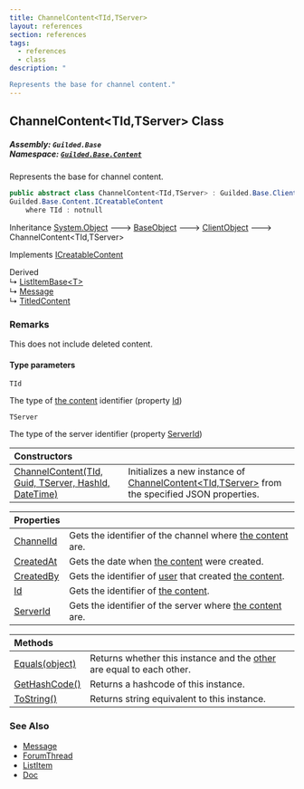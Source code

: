 ```yaml
---
title: ChannelContent<TId,TServer>
layout: references
section: references
tags:
  - references
  - class
description: "

Represents the base for channel content."
---
```


## ChannelContent<TId,TServer> Class
##### **Assembly:** `Guilded.Base`<br/>**Namespace:** [`Guilded.Base.Content`](Guilded.Base.Content 'Guilded.Base.Content')

Represents the base for channel content.

```csharp
public abstract class ChannelContent<TId,TServer> : Guilded.Base.ClientObject,
Guilded.Base.Content.ICreatableContent
    where TId : notnull
```

Inheritance [System.Object](https://docs.microsoft.com/en-us/dotnet/api/System.Object 'System.Object') &#129106; [BaseObject](BaseObject 'Guilded.Base.BaseObject') &#129106; [ClientObject](ClientObject 'Guilded.Base.ClientObject') &#129106; ChannelContent<TId,TServer>

Implements [ICreatableContent](ICreatableContent 'Guilded.Base.Content.ICreatableContent')

Derived  
&#8627; [ListItemBase&lt;T&gt;](ListItemBase_T_ 'Guilded.Base.Content.ListItemBase<T>')  
&#8627; [Message](Message 'Guilded.Base.Content.Message')  
&#8627; [TitledContent](TitledContent 'Guilded.Base.Content.TitledContent')

### Remarks
  
This does not include deleted content.
#### Type parameters

<a name='Guilded.Base.Content.ChannelContent_TId,TServer_.TId'></a>

`TId`

The type of [the content](ChannelContent_TId,TServer_ 'Guilded.Base.Content.ChannelContent<TId,TServer>') identifier (property [Id](ChannelContent_TId,TServer_.Id 'Guilded.Base.Content.ChannelContent<TId,TServer>.Id'))

<a name='Guilded.Base.Content.ChannelContent_TId,TServer_.TServer'></a>

`TServer`

The type of the server identifier (property [ServerId](ChannelContent_TId,TServer_.ServerId 'Guilded.Base.Content.ChannelContent<TId,TServer>.ServerId'))

| Constructors | |
| :--- | :--- |
| [ChannelContent(TId, Guid, TServer, HashId, DateTime)](ChannelContent_TId,TServer_.ChannelContent(TId,Guid,TServer,HashId,DateTime) 'Guilded.Base.Content.ChannelContent<TId,TServer>.ChannelContent(TId, Guid, TServer, Guilded.Base.HashId, System.DateTime)') | Initializes a new instance of [ChannelContent&lt;TId,TServer&gt;](ChannelContent_TId,TServer_ 'Guilded.Base.Content.ChannelContent<TId,TServer>') from the specified JSON properties. |

| Properties | |
| :--- | :--- |
| [ChannelId](ChannelContent_TId,TServer_.ChannelId 'Guilded.Base.Content.ChannelContent<TId,TServer>.ChannelId') | Gets the identifier of the channel where [the content](ChannelContent_TId,TServer_ 'Guilded.Base.Content.ChannelContent<TId,TServer>') are. |
| [CreatedAt](ChannelContent_TId,TServer_.CreatedAt 'Guilded.Base.Content.ChannelContent<TId,TServer>.CreatedAt') | Gets the date when [the content](ChannelContent_TId,TServer_ 'Guilded.Base.Content.ChannelContent<TId,TServer>') were created. |
| [CreatedBy](ChannelContent_TId,TServer_.CreatedBy 'Guilded.Base.Content.ChannelContent<TId,TServer>.CreatedBy') | Gets the identifier of [user](User 'Guilded.Base.Users.User') that created [the content](ChannelContent_TId,TServer_ 'Guilded.Base.Content.ChannelContent<TId,TServer>'). |
| [Id](ChannelContent_TId,TServer_.Id 'Guilded.Base.Content.ChannelContent<TId,TServer>.Id') | Gets the identifier of [the content](ChannelContent_TId,TServer_ 'Guilded.Base.Content.ChannelContent<TId,TServer>'). |
| [ServerId](ChannelContent_TId,TServer_.ServerId 'Guilded.Base.Content.ChannelContent<TId,TServer>.ServerId') | Gets the identifier of the server where [the content](ChannelContent_TId,TServer_ 'Guilded.Base.Content.ChannelContent<TId,TServer>') are. |

| Methods | |
| :--- | :--- |
| [Equals(object)](ChannelContent_TId,TServer_.Equals(object) 'Guilded.Base.Content.ChannelContent<TId,TServer>.Equals(object)') | Returns whether this instance and the [other](ChannelContent_TId,TServer_.Equals(object)#Guilded.Base.Content.ChannelContent_TId,TServer_.Equals(object).other 'Guilded.Base.Content.ChannelContent<TId,TServer>.Equals(object).other') are equal to each other. |
| [GetHashCode()](ChannelContent_TId,TServer_.GetHashCode() 'Guilded.Base.Content.ChannelContent<TId,TServer>.GetHashCode()') | Returns a hashcode of this instance. |
| [ToString()](ChannelContent_TId,TServer_.ToString() 'Guilded.Base.Content.ChannelContent<TId,TServer>.ToString()') | Returns string equivalent to this instance. |

### See Also
- [Message](Message 'Guilded.Base.Content.Message')
- [ForumThread](ForumThread 'Guilded.Base.Content.ForumThread')
- [ListItem](ListItem 'Guilded.Base.Content.ListItem')
- [Doc](Doc 'Guilded.Base.Content.Doc')